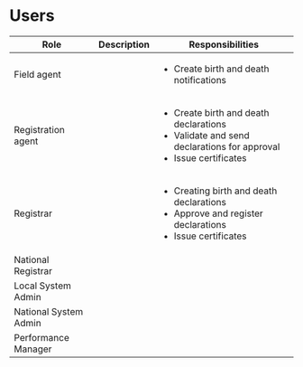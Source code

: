 # Users



| Role                  | Description | Responsibilities                                                                                                                     |
| --------------------- | ----------- | ------------------------------------------------------------------------------------------------------------------------------------ |
| Field agent           |             | <ul><li>Create birth and death notifications</li></ul>                                                                               |
| Registration agent    |             | <ul><li>Create birth and death declarations</li><li>Validate and send declarations for approval</li><li>Issue certificates</li></ul> |
| Registrar             |             | <ul><li>Creating birth and death declarations</li><li>Approve and register declarations</li><li>Issue certificates</li></ul>         |
| National Registrar    |             |                                                                                                                                      |
| Local System Admin    |             |                                                                                                                                      |
| National System Admin |             |                                                                                                                                      |
| Performance Manager   |             |                                                                                                                                      |
